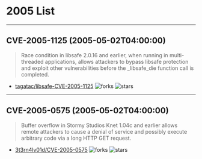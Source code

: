 # 2005 List

---
## CVE-2005-1125 (2005-05-02T04:00:00)
> Race condition in libsafe 2.0.16 and earlier, when running in multi-threaded applications, allows attackers to bypass libsafe protection and exploit other vulnerabilities before the _libsafe_die function call is completed.
- [tagatac/libsafe-CVE-2005-1125](https://github.com/tagatac/libsafe-CVE-2005-1125)	<img alt="forks" src="https://img.shields.io/github/forks/tagatac/libsafe-CVE-2005-1125">	<img alt="stars" src="https://img.shields.io/github/stars/tagatac/libsafe-CVE-2005-1125">

---
## CVE-2005-0575 (2005-05-02T04:00:00)
> Buffer overflow in Stormy Studios Knet 1.04c and earlier allows remote attackers to cause a denial of service and possibly execute arbitrary code via a long HTTP GET request.
- [3t3rn4lv01d/CVE-2005-0575](https://github.com/3t3rn4lv01d/CVE-2005-0575)	<img alt="forks" src="https://img.shields.io/github/forks/3t3rn4lv01d/CVE-2005-0575">	<img alt="stars" src="https://img.shields.io/github/stars/3t3rn4lv01d/CVE-2005-0575">
